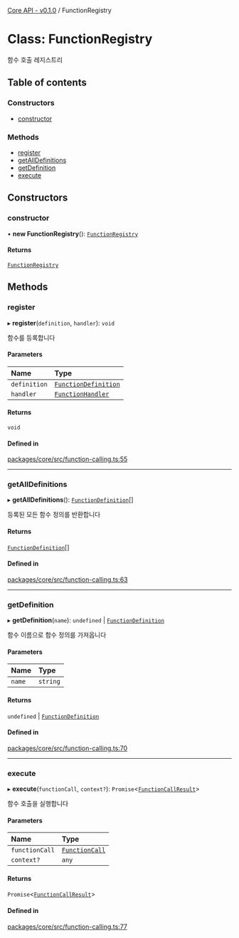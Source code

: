 [Core API - v0.1.0](../README.md) / FunctionRegistry

# Class: FunctionRegistry

함수 호출 레지스트리

## Table of contents

### Constructors

- [constructor](FunctionRegistry.md#constructor)

### Methods

- [register](FunctionRegistry.md#register)
- [getAllDefinitions](FunctionRegistry.md#getalldefinitions)
- [getDefinition](FunctionRegistry.md#getdefinition)
- [execute](FunctionRegistry.md#execute)

## Constructors

### <a id="constructor" name="constructor"></a> constructor

• **new FunctionRegistry**(): [`FunctionRegistry`](FunctionRegistry.md)

#### Returns

[`FunctionRegistry`](FunctionRegistry.md)

## Methods

### <a id="register" name="register"></a> register

▸ **register**(`definition`, `handler`): `void`

함수를 등록합니다

#### Parameters

| Name | Type |
| :------ | :------ |
| `definition` | [`FunctionDefinition`](../interfaces/FunctionDefinition.md) |
| `handler` | [`FunctionHandler`](../README.md#functionhandler) |

#### Returns

`void`

#### Defined in

[packages/core/src/function-calling.ts:55](https://github.com/robotaio/robota/blob/main/packages/core/src/function-calling.ts#L55)

___

### <a id="getalldefinitions" name="getalldefinitions"></a> getAllDefinitions

▸ **getAllDefinitions**(): [`FunctionDefinition`](../interfaces/FunctionDefinition.md)[]

등록된 모든 함수 정의를 반환합니다

#### Returns

[`FunctionDefinition`](../interfaces/FunctionDefinition.md)[]

#### Defined in

[packages/core/src/function-calling.ts:63](https://github.com/robotaio/robota/blob/main/packages/core/src/function-calling.ts#L63)

___

### <a id="getdefinition" name="getdefinition"></a> getDefinition

▸ **getDefinition**(`name`): `undefined` \| [`FunctionDefinition`](../interfaces/FunctionDefinition.md)

함수 이름으로 함수 정의를 가져옵니다

#### Parameters

| Name | Type |
| :------ | :------ |
| `name` | `string` |

#### Returns

`undefined` \| [`FunctionDefinition`](../interfaces/FunctionDefinition.md)

#### Defined in

[packages/core/src/function-calling.ts:70](https://github.com/robotaio/robota/blob/main/packages/core/src/function-calling.ts#L70)

___

### <a id="execute" name="execute"></a> execute

▸ **execute**(`functionCall`, `context?`): `Promise`\<[`FunctionCallResult`](../interfaces/FunctionCallResult.md)\>

함수 호출을 실행합니다

#### Parameters

| Name | Type |
| :------ | :------ |
| `functionCall` | [`FunctionCall`](../interfaces/FunctionCall.md) |
| `context?` | `any` |

#### Returns

`Promise`\<[`FunctionCallResult`](../interfaces/FunctionCallResult.md)\>

#### Defined in

[packages/core/src/function-calling.ts:77](https://github.com/robotaio/robota/blob/main/packages/core/src/function-calling.ts#L77)
